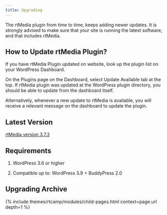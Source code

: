 ```yaml
---
title: Upgrading
---
```


The rtMedia plugin from time to time, keeps adding newer updates.
It is strongly advised to make sure that your site is running the latest software,
and that includes rtMedia.


## How to Update rtMedia Plugin?


If you have rtMedia Plugin updated on website, look up the plugin list on your WordPress Dashboard.

On the Plugins page on the Dashboard, select Update Available tab at the top.
If rtMedia plugin was updated at the WordPress plugin directory, you should be able to update from the dashboard itself.

Alternatively, whenever a new update to rtMedia is available, you will receive a relevant message on the dashboard to update the plugin.


## Latest Version


[rtMedia version 3.7.3](http://wordpress.org/plugins/buddypress-media/)


## Requirements






  1. WordPress 3.6 or higher


  2. Compatible up to: WordPress 3.9 + BuddyPress 2.0




## Upgrading Archive


{% include themes/rtcamp/modules/child-pages.html context=page.url depth=1 %}
